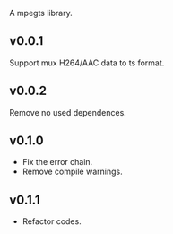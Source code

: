 A mpegts library.
## v0.0.1
Support mux H264/AAC data to ts format.
## v0.0.2
Remove no used dependences.
## v0.1.0
- Fix the error chain.
- Remove compile warnings.
## v0.1.1
- Refactor codes.


